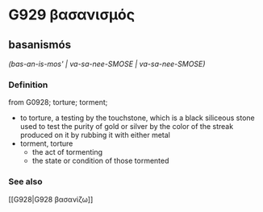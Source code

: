 # G929 βασανισμός

## basanismós

_(bas-an-is-mos' | va-sa-nee-SMOSE | va-sa-nee-SMOSE)_

### Definition

from G0928; torture; torment; 

- to torture, a testing by the touchstone, which is a black siliceous stone used to test the purity of gold or silver by the color of the streak produced on it by rubbing it with either metal
- torment, torture
  - the act of tormenting
  - the state or condition of those tormented

### See also

[[G928|G928 βασανίζω]]
